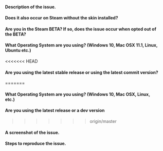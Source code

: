 #### Description of the issue.


#### Does it also occur on Steam without the skin installed?


#### Are you in the Steam BETA? If so, does the issue occur when opted out of the BETA?


#### What Operating System are you using? (Windows 10, Mac OSX 11.1, Linux, Ubuntu etc.)


<<<<<<< HEAD
#### Are you using the latest stable release or using the latest commit version?
=======
#### What Operating System are you using? (Windows 10, Mac OSX, Linux, etc.)


#### Are you using the latest release or a dev version
>>>>>>> origin/master


#### A screenshot of the issue.


#### Steps to reproduce the issue.

